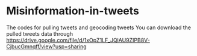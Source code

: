 # Misinformation-in-tweets
The codes for pulling tweets and geocoding tweets
You can download the pulled tweets data through https://drive.google.com/file/d/1xOpZ1LF_JQlAU9ZIPB8V-CjbucGmnqff/view?usp=sharing
